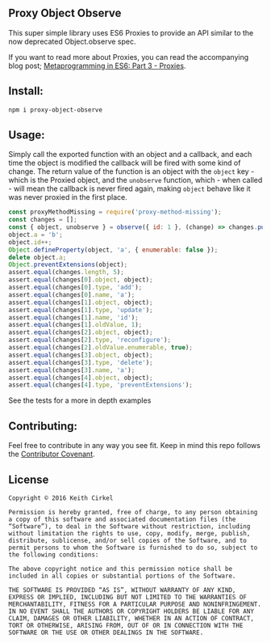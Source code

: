## Proxy Object Observe

This super simple library uses ES6 Proxies to provide an API similar to the now deprecated Object.observe spec.

If you want to read more about Proxies, you can read the accompanying blog post; [Metaprogramming in ES6: Part 3 - Proxies](https://www.keithcirkel.co.uk/metaprogramming-in-es6-part-3-proxies/).

## Install:

```bash
npm i proxy-object-observe
```

## Usage:

Simply call the exported function with an object and a callback, and each time the object is modified the callback will be fired with some kind of change. The return value of the function is an object with the `object` key - which is the Proxied object, and the `unobserve` function, which - when called - will mean the callback is never fired again, making `object` behave like it was never proxied in the first place.

```js
const proxyMethodMissing = require('proxy-method-missing');
const changes = [];
const { object, unobserve } = observe({ id: 1 }, (change) => changes.push(change));
object.a = 'b';
object.id++;
Object.defineProperty(object, 'a', { enumerable: false });
delete object.a;
Object.preventExtensions(object);
assert.equal(changes.length, 5);
assert.equal(changes[0].object, object);
assert.equal(changes[0].type, 'add');
assert.equal(changes[0].name, 'a');
assert.equal(changes[1].object, object);
assert.equal(changes[1].type, 'update');
assert.equal(changes[1].name, 'id');
assert.equal(changes[1].oldValue, 1);
assert.equal(changes[2].object, object);
assert.equal(changes[2].type, 'reconfigure');
assert.equal(changes[2].oldValue.enumerable, true);
assert.equal(changes[3].object, object);
assert.equal(changes[3].type, 'delete');
assert.equal(changes[3].name, 'a');
assert.equal(changes[4].object, object);
assert.equal(changes[4].type, 'preventExtensions');
```

See the tests for a more in depth examples

## Contributing:

Feel free to contribute in any way you see fit. Keep in mind this repo follows the [Contributor Covenant](http://contributor-covenant.org/).

## License

```
Copyright © 2016 Keith Cirkel

Permission is hereby granted, free of charge, to any person obtaining a copy of this software and associated documentation files (the “Software”), to deal in the Software without restriction, including without limitation the rights to use, copy, modify, merge, publish, distribute, sublicense, and/or sell copies of the Software, and to permit persons to whom the Software is furnished to do so, subject to the following conditions:

The above copyright notice and this permission notice shall be included in all copies or substantial portions of the Software.

THE SOFTWARE IS PROVIDED “AS IS”, WITHOUT WARRANTY OF ANY KIND, EXPRESS OR IMPLIED, INCLUDING BUT NOT LIMITED TO THE WARRANTIES OF MERCHANTABILITY, FITNESS FOR A PARTICULAR PURPOSE AND NONINFRINGEMENT. IN NO EVENT SHALL THE AUTHORS OR COPYRIGHT HOLDERS BE LIABLE FOR ANY CLAIM, DAMAGES OR OTHER LIABILITY, WHETHER IN AN ACTION OF CONTRACT, TORT OR OTHERWISE, ARISING FROM, OUT OF OR IN CONNECTION WITH THE SOFTWARE OR THE USE OR OTHER DEALINGS IN THE SOFTWARE.
```
